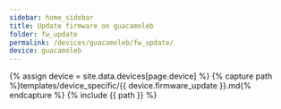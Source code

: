 ```yaml
---
sidebar: home_sidebar
title: Update firmware on guacamoleb
folder: fw_update
permalink: /devices/guacamoleb/fw_update/
device: guacamoleb
---
```

{% assign device = site.data.devices[page.device] %}
{% capture path %}templates/device_specific/{{ device.firmware_update }}.md{% endcapture %}
{% include {{ path }} %}
